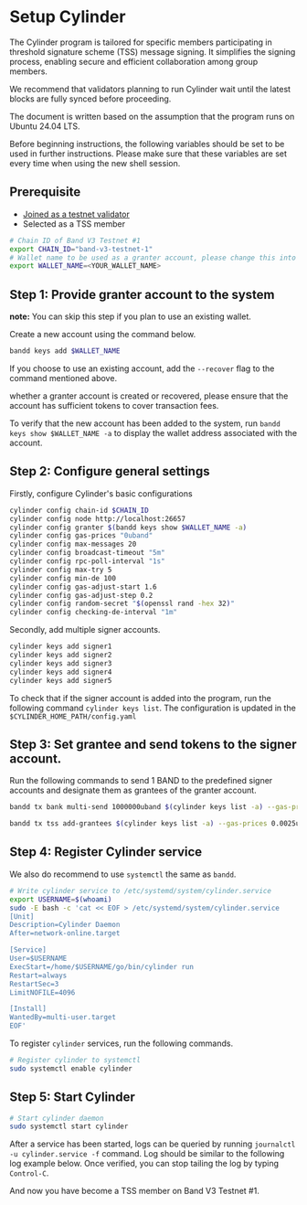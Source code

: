 # Setup Cylinder

The Cylinder program is tailored for specific members participating in threshold signature scheme (TSS) message signing. It simplifies the signing process, enabling secure and efficient collaboration among group members.

We recommend that validators planning to run Cylinder wait until the latest blocks are fully synced before proceeding.

The document is written based on the assumption that the program runs on Ubuntu 24.04 LTS.

Before beginning instructions, the following variables should be set to be used in further instructions. Please make sure that these variables are set every time when using the new shell session.

## Prerequisite

- [Joined as a testnet validator](https://github.com/bandprotocol/launch/blob/master/band-v3-testnet-1/README.md)
- Selected as a TSS member

```bash
# Chain ID of Band V3 Testnet #1
export CHAIN_ID="band-v3-testnet-1"
# Wallet name to be used as a granter account, please change this into your name (no whitespace).
export WALLET_NAME=<YOUR_WALLET_NAME>
```

## Step 1: Provide granter account to the system

**note:** You can skip this step if you plan to use an existing wallet.

Create a new account using the command below.

```bash
bandd keys add $WALLET_NAME
```

If you choose to use an existing account, add the `--recover` flag to the command mentioned above.

whether a granter account is created or recovered, please ensure that the account has sufficient tokens to cover transaction fees.

To verify that the new account has been added to the system, run `bandd keys show $WALLET_NAME -a` to display the wallet address associated with the account.

## Step 2: Configure general settings

Firstly, configure Cylinder's basic configurations

```bash
cylinder config chain-id $CHAIN_ID
cylinder config node http://localhost:26657
cylinder config granter $(bandd keys show $WALLET_NAME -a)
cylinder config gas-prices "0uband"
cylinder config max-messages 20
cylinder config broadcast-timeout "5m"
cylinder config rpc-poll-interval "1s"
cylinder config max-try 5
cylinder config min-de 100
cylinder config gas-adjust-start 1.6
cylinder config gas-adjust-step 0.2
cylinder config random-secret "$(openssl rand -hex 32)"
cylinder config checking-de-interval "1m"
```

Secondly, add multiple signer accounts.

```bash
cylinder keys add signer1
cylinder keys add signer2
cylinder keys add signer3
cylinder keys add signer4
cylinder keys add signer5
```

To check that if the signer account is added into the program, run the following command
`cylinder keys list`. The configuration is updated in the `$CYLINDER_HOME_PATH/config.yaml`

## Step 3: Set grantee and send tokens to the signer account.

Run the following commands to send 1 BAND to the predefined signer accounts and designate them as grantees of the granter account.

```bash
bandd tx bank multi-send 1000000uband $(cylinder keys list -a) --gas-prices 0.0025uband --chain-id $CHAIN_ID --from $WALLET_NAME -b sync -y --node $RPC_URL
```

```bash
bandd tx tss add-grantees $(cylinder keys list -a) --gas-prices 0.0025uband --chain-id $CHAIN_ID --gas 350000 --from $WALLET_NAME -b sync -y --node $RPC_URL
```

## Step 4: Register Cylinder service

We also do recommend to use `systemctl` the same as `bandd`.

```bash
# Write cylinder service to /etc/systemd/system/cylinder.service
export USERNAME=$(whoami)
sudo -E bash -c 'cat << EOF > /etc/systemd/system/cylinder.service
[Unit]
Description=Cylinder Daemon
After=network-online.target

[Service]
User=$USERNAME
ExecStart=/home/$USERNAME/go/bin/cylinder run
Restart=always
RestartSec=3
LimitNOFILE=4096

[Install]
WantedBy=multi-user.target
EOF'
```

To register `cylinder` services, run the following commands.

```bash
# Register cylinder to systemctl
sudo systemctl enable cylinder
```

## Step 5: Start Cylinder

```bash
# Start cylinder daemon
sudo systemctl start cylinder
```

After a service has been started, logs can be queried by running `journalctl -u cylinder.service -f` command. Log should be similar to the following log example below. Once verified, you can stop tailing the log by typing `Control-C`.

And now you have become a TSS member on Band V3 Testnet #1.
